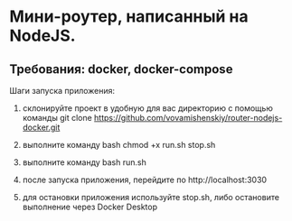 # Мини-роутер, написанный на NodeJS. 

## Требования: docker, docker-compose

Шаги запуска приложения: 
1) склонируйте проект в удобную для вас директорию с помощью команды git clone https://github.com/vovamishenskiy/router-nodejs-docker.git

2) выполните команду bash chmod +x run.sh stop.sh

3) выполните команду bash run.sh

4) после запуска приложения, перейдите по http://localhost:3030

5) для остановки приложения используйте stop.sh, либо остановите выполнение через Docker Desktop